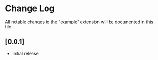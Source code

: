 # Change Log

All notable changes to the "example" extension will be documented in this file.


## [0.0.1]

- Initial release